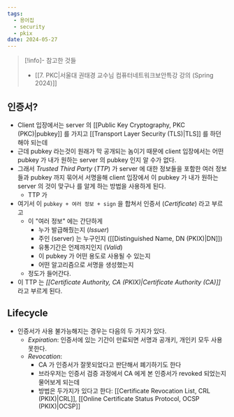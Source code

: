 ```yaml
---
tags:
  - 용어집
  - security
  - pkix
date: 2024-05-27
---
```

> [!info]- 참고한 것들
> - [[7. PKC|서울대 권태경 교수님 컴퓨터네트워크보안특강 강의 (Spring 2024)]]

## 인증서?

- Client 입장에서는 server 의 [[Public Key Cryptography, PKC (PKC)|pubkey]] 를 가지고 [[Transport Layer Security (TLS)|TLS]] 를 하던 해야 되는데
- 근데 pubkey 라는것이 원래가 막 공개되는 놈이기 때문에 client 입장에서는 어떤 pubkey 가 내가 원하는 server 의 pubkey 인지 알 수가 없다.
- 그래서 *Trusted Third Party* (*TTP*) 가 server 에 대한 정보들을 포함한 여러 정보들과 pubkey 까지 묶어서 서명을해 client 입장에서 이 pubkey 가 내가 원하는 server 의 것이 맞구나 를 알게 하는 방법을 사용하게 된다.
	- TTP 가 
- 여기서 이 `pubkey + 여러 정보 + sign` 을 합쳐서 인증서 (*Certificate*) 라고 부르고
	- 이 "여러 정보" 에는 간단하게
		- 누가 발급해줬는지 (*Issuer*)
		- 주인 (server) 는 누구인지 ([[Distinguished Name, DN (PKIX)|DN]])
		- 유통기간은 언제까지인지 (*Valid*)
		- 이 pubkey 가 어떤 용도로 사용될 수 있는지
		- 어떤 알고리즘으로 서명을 생성했는지
	- 정도가 들어간다.
- 이 TTP 는 *[[Certificate Authority, CA (PKIX)|Certificate Authority (CA)]]* 라고 부르게 된다.

## Lifecycle

- 인증서가 사용 불가능해지는 경우는 다음의 두 가지가 있다.
    - *Expiration*: 인증서에 있는 기간이 만료되면 서명과 공개키, 개인키 모두 사용 못한다.
    - *Revocation*:
        - CA 가 인증서가 잘못되었다고 판단해서 폐기하기도 한다
        - 브라우저는 인증서 검증 과정에서 CA 에게 본 인증서가 revoked 되었는지 물어보게 되는데
        - 방법은 두가지가 있다고 한다: [[Certificate Revocation List, CRL (PKIX)|CRL]], [[Online Certificate Status Protocol, OCSP (PKIX)|OCSP]]